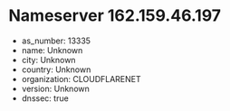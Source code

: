 # Nameserver 162.159.46.197

* as_number: 13335
* name: Unknown
* city: Unknown
* country: Unknown
* organization: CLOUDFLARENET
* version: Unknown
* dnssec: true
